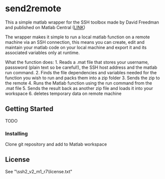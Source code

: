 # send2remote  

This a simple matlab wrapper for the SSH toolbox made by David Freedman and published on Matlab Central ([LINK](https://uk.mathworks.com/matlabcentral/fileexchange/35409-ssh-sftp-scp-for-matlab-v2))

The wrapper makes it simple to run a local matlab function on a remote machine via an SSH connection, this means you can create, edit and maintain your matlab code on your local machine and export it and its associated variables only at runtime. 

What the function does:
    1. Reads a .mat file that stores your username, passsword (plain text so be careful!), the SSH host address and the matlab run command.
    2. Finds the file dependencies and variables needed for the function you wish to run and packs them into a zip folder
    3. Sends the zip to the remote 
    4. Runs the Matlab function using the run command from the .mat file
    5. Sends the result back as another zip file and loads it into your workspace
    6. deletes temporary data on remote machine


## Getting Started

TODO

### Installing

Clone git repository and add to Matlab workspace

## License

See "\ssh2_v2_m1_r7\license.txt"
